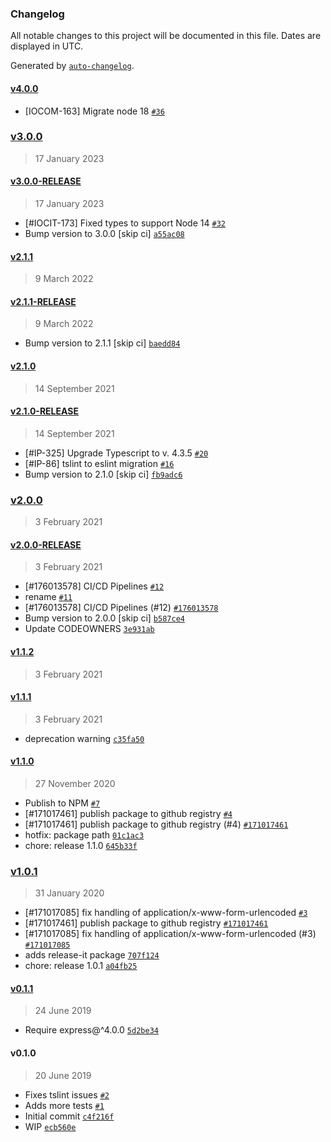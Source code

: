### Changelog

All notable changes to this project will be documented in this file. Dates are displayed in UTC.

Generated by [`auto-changelog`](https://github.com/CookPete/auto-changelog).

#### [v4.0.0](https://github.com/pagopa/express-azure-functions/compare/v3.0.0...v4.0.0)

- [IOCOM-163] Migrate node 18 [`#36`](https://github.com/pagopa/express-azure-functions/pull/36)

### [v3.0.0](https://github.com/pagopa/express-azure-functions/compare/v3.0.0-RELEASE...v3.0.0)

> 17 January 2023

#### [v3.0.0-RELEASE](https://github.com/pagopa/express-azure-functions/compare/v2.1.1...v3.0.0-RELEASE)

> 17 January 2023

- [#IOCIT-173] Fixed types to support Node 14 [`#32`](https://github.com/pagopa/express-azure-functions/pull/32)
- Bump version to 3.0.0 [skip ci] [`a55ac08`](https://github.com/pagopa/express-azure-functions/commit/a55ac083e8a906b80e3025073f494b64ff441e67)

#### [v2.1.1](https://github.com/pagopa/express-azure-functions/compare/v2.1.1-RELEASE...v2.1.1)

> 9 March 2022

#### [v2.1.1-RELEASE](https://github.com/pagopa/express-azure-functions/compare/v2.1.0...v2.1.1-RELEASE)

> 9 March 2022

- Bump version to 2.1.1 [skip ci] [`baedd84`](https://github.com/pagopa/express-azure-functions/commit/baedd8406763dbbab005193a13469daae0bc9776)

#### [v2.1.0](https://github.com/pagopa/express-azure-functions/compare/v2.1.0-RELEASE...v2.1.0)

> 14 September 2021

#### [v2.1.0-RELEASE](https://github.com/pagopa/express-azure-functions/compare/v2.0.0...v2.1.0-RELEASE)

> 14 September 2021

- [#IP-325] Upgrade Typescript to v. 4.3.5 [`#20`](https://github.com/pagopa/express-azure-functions/pull/20)
- [#IP-86] tslint to eslint migration [`#16`](https://github.com/pagopa/express-azure-functions/pull/16)
- Bump version to 2.1.0 [skip ci] [`fb9adc6`](https://github.com/pagopa/express-azure-functions/commit/fb9adc66212079b6718171e7ff6d578161c386fc)

### [v2.0.0](https://github.com/pagopa/express-azure-functions/compare/v2.0.0-RELEASE...v2.0.0)

> 3 February 2021

#### [v2.0.0-RELEASE](https://github.com/pagopa/express-azure-functions/compare/v1.1.2...v2.0.0-RELEASE)

> 3 February 2021

- [#176013578] CI/CD Pipelines [`#12`](https://github.com/pagopa/express-azure-functions/pull/12)
- rename [`#11`](https://github.com/pagopa/express-azure-functions/pull/11)
- [#176013578] CI/CD Pipelines (#12) [`#176013578`](https://www.pivotaltracker.com/story/show/176013578)
- Bump version to 2.0.0 [skip ci] [`b587ce4`](https://github.com/pagopa/express-azure-functions/commit/b587ce4ded021fb95787dfe37736db76b4c10995)
- Update CODEOWNERS [`3e931ab`](https://github.com/pagopa/express-azure-functions/commit/3e931ab66759cfece129ace3f530dbf290de4c98)

#### [v1.1.2](https://github.com/pagopa/express-azure-functions/compare/v1.1.1...v1.1.2)

> 3 February 2021

#### [v1.1.1](https://github.com/pagopa/express-azure-functions/compare/v1.1.0...v1.1.1)

> 3 February 2021

- deprecation warning [`c35fa50`](https://github.com/pagopa/express-azure-functions/commit/c35fa501cc79021fcdf84f9460549cbc83da5f61)

#### [v1.1.0](https://github.com/pagopa/express-azure-functions/compare/v1.0.1...v1.1.0)

> 27 November 2020

- Publish to NPM [`#7`](https://github.com/pagopa/express-azure-functions/pull/7)
- [#171017461] publish package to github registry [`#4`](https://github.com/pagopa/express-azure-functions/pull/4)
- [#171017461] publish package to github registry (#4) [`#171017461`](https://www.pivotaltracker.com/story/show/171017461)
- hotfix: package path [`01c1ac3`](https://github.com/pagopa/express-azure-functions/commit/01c1ac386a8a9dee92da2e8dfb50b589771d8663)
- chore: release 1.1.0 [`645b33f`](https://github.com/pagopa/express-azure-functions/commit/645b33f3f30acc9a4a82bbcc33e5d960d79b7da5)

### [v1.0.1](https://github.com/pagopa/express-azure-functions/compare/v0.1.1...v1.0.1)

> 31 January 2020

- [#171017085] fix handling of application/x-www-form-urlencoded [`#3`](https://github.com/pagopa/express-azure-functions/pull/3)
- [#171017461] publish package to github registry [`#171017461`](https://www.pivotaltracker.com/story/show/171017461)
- [#171017085] fix handling of application/x-www-form-urlencoded (#3) [`#171017085`](https://www.pivotaltracker.com/story/show/171017085)
- adds release-it package [`707f124`](https://github.com/pagopa/express-azure-functions/commit/707f124e5b7a5406148fe364b7a34e8c43986081)
- chore: release 1.0.1 [`a04fb25`](https://github.com/pagopa/express-azure-functions/commit/a04fb25e083953541c24ba59964034e3ba8a7a89)

#### [v0.1.1](https://github.com/pagopa/express-azure-functions/compare/v0.1.0...v0.1.1)

> 24 June 2019

- Require express@^4.0.0 [`5d2be34`](https://github.com/pagopa/express-azure-functions/commit/5d2be34526bb7be93a78c4be910db0c4ac7acd98)

#### v0.1.0

> 20 June 2019

- Fixes tslint issues [`#2`](https://github.com/pagopa/express-azure-functions/pull/2)
- Adds more tests [`#1`](https://github.com/pagopa/express-azure-functions/pull/1)
- Initial commit [`c4f216f`](https://github.com/pagopa/express-azure-functions/commit/c4f216fb78e31dc2af02b0547996e2404efa29f3)
- WIP [`ecb560e`](https://github.com/pagopa/express-azure-functions/commit/ecb560e4bb58b1c2771a353a27e73da77677801f)
